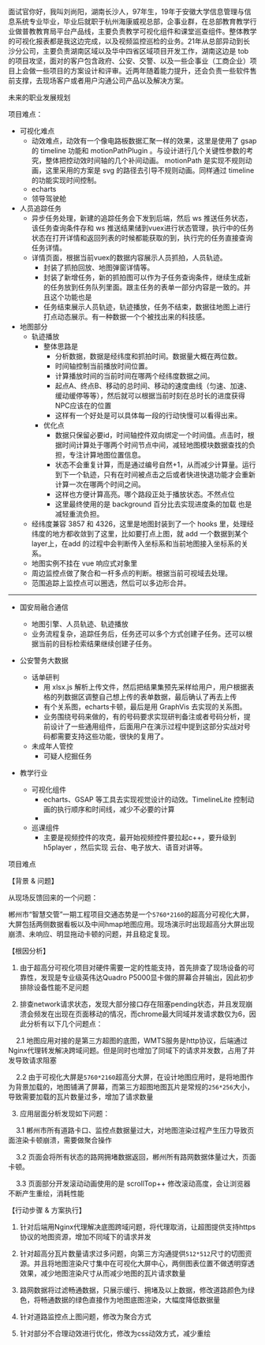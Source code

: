 
面试官你好，我叫刘尚阳，湖南长沙人，97年生，19年于安徽大学信息管理与信息系统专业毕业，毕业后就职于杭州海康威视总部，企事业群，在总部教育教学行业做普教教育局平台产品线，主要负责教学可视化组件和课堂巡查组件。整体教学的可视化报表都是我这边完成，以及视频监控巡检的业务。21年从总部异动到长沙分公司，主要负责湖南区域以及华中四省区域项目开发工作，湖南这边是 tob 的项目攻坚，面对的客户包含政府、公安、交警、以及一些企事业（工商企业）项目上会做一些项目的方案设计和评审。近两年随着能力提升，还会负责一些软件售前支撑，去现场客户或者用户沟通公司产品以及解决方案。

未来的职业发展规划


项目难点：

- 可视化难点
	- 动效难点，动效有一个像电路板数据汇聚一样的效果，这里是使用了 gsap 的 timeline 功能和 motionPathPlugin 。与设计进行几个关键性参数的考究，整体把控动效时间轴的几个补间动画。 motionPath 是实现不规则动画，这里采用的方案是 svg 的路径去引导不规则动画。同样通过 timeline 的功能实现时间控制。
	- echarts
	- 领导驾驶舱
- 人员追踪任务
	- 异步任务处理，新建的追踪任务会下发到后端，然后 ws 推送任务状态，该任务查询条件存和 ws 推送结果储到vuex进行状态管理，执行中的任务状态在打开详情和返回列表的时候都能获取的到，执行完的任务直接查询任务详情。
	- 详情页面，根据当前vuex的数据内容展示人员抓拍，人员轨迹。
		- 封装了抓拍回放、地图弹窗详情等。
		- 封装了新增任务，新的抓拍图可以作为子任务查询条件，继续生成新的任务放到任务队列里面。跟主任务的表单一部分内容是一致的。并且这个功能也是
		- 任务结束展示人员轨迹，轨迹播放，任务不结束，数据往地图上进行打点动态展示。有一种数据一个个被找出来的科技感。
- 地图部分
	- 轨迹播放
		- 整体思路是
			- 分析数据，数据是经纬度和抓拍时间。数据量大概在两位数。
			- 时间轴控制当前播放时间位置。
			- 计算播放时间的当前时间在哪两个经纬度数据之间。
			- 起点A、终点B、移动的总时间、移动的速度曲线（匀速、加速、缓动缓停等等），然后就可以根据当前时刻在总时长的进度获得NPC应该在的位置
			- 这样有一个好处是可以具体每一段的行动快慢可以看得出来。
		- 优化点
			- 数据只保留必要id，时间轴控件双向绑定一个时间值。点击时，根据时间计算处于哪两个时间节点中间，减轻地图模块数据查找的负担，专注计算地图位置信息。
			- 状态不会重复计算，而是通过编号自然+1，从而减少计算量。运行到下一个轨迹，只有在时间被点击之后或者快进快退功能才会重新计算一次在哪两个时间之间。
			- 这样也方便计算高亮。哪个路段正处于播放状态。不然点位
			- 这里最终使用的是 background 百分比去实现进度条的加载 也是减轻重流负担。
	- 经纬度兼容 3857 和 4326，这里是地图封装到了一个 hooks 里，处理经纬度的地方都收敛到了这里，比如要打点上图，就 add 一个数据到某个layer上，在add 的过程中会判断传入坐标系和当前地图接入坐标系的关系。
	- 地图实例不挂在 vue 响应式对象里
	- 周边监控点做了聚合和一杆多点的判断。根据当前可视域去处理。
	- 范围追踪上监控点可以圈选，然后可以多边形合并。

******


- 国安局融合通信
	- 地图引擎、人员轨迹、轨迹播放
	- 业务流程复杂，追踪任务后，任务还可以多个方式创建子任务。还可以根据当前的目标检索结果继续创建子任务。

- 公安警务大数据
	- 话单研判
		- 用 xlsx.js 解析上传文件，然后把结果集预先采样给用户，用户根据表格的列数据区调整自己想上传的表单数据，最后确认了再去上传
		- 有个关系图，echarts卡顿，最后是用 GraphVis 去实现的关系图。
		- 业务围绕号码来做的，有的号码要求实现研判备注或者号码分析，提前设计了一些通用组件，后面用户在演示过程中提到这部分实战对号码都需要支持这些功能，很快的复用了。
	- 未成年人管控
		- 可疑人挖掘任务

- 教学行业
	- 可视化组件
		- echarts、GSAP 等工具去实现视觉设计的动效。TimelineLite 控制动画的执行顺序和时间线，减少不必要的计算
		- 
	- 巡课组件
		- 主要是视频控件的攻克，最开始视频控件要拉起c++，要升级到h5player ，然后实现 云台、电子放大、语音对讲等。

项目难点


【背景 & 问题】

从现场反馈回来的一个问题：

郴州市“智慧交管”一期工程项目交通态势是一个`5760*2160`的超高分可视化大屏，大屏包括两侧数据看板以及中间hmap地图应用。现场演示时出现超高分大屏出现崩溃、未响应、明显拖动卡顿的问题，并且稳定复现。

【根因分析】

1. 由于超高分可视化项目对硬件需要一定的性能支持，首先排查了现场设备的可靠性，发现是专业级英伟达Quadro P5000显卡做的屏幕合并输出，因此初步排除设备性能不足问题

2. 排查network请求状态，发现大部分接口存在阻塞pending状态，并且发现崩溃会频发在出现在页面移动的情况，而chrome最大同域并发请求数仅为6，因此分析有以下几个问题点：

    2.1 地图应用对接的是第三方超图的底图，WMTS服务是http协议，后端通过Nginx代理转发解决跨域问题。但是同时也增加了同域下的请求并发数，占用了并发导致请求阻塞

    2.2 由于可视化大屏是`5760*2160`超高分大屏，在设计地图应用时，是将地图作为背景加载的，地图铺满了屏幕，而第三方超图地图瓦片是常规的`256*256`大小，导致需要加载的瓦片数量过多，增加了请求数量

3. 应用层面分析发现如下问题：

    3.1 郴州市所有道路卡口、监控点数据量过大，对地图渲染过程产生压力导致页面渲染卡顿崩溃，需要做聚合操作

    3.2 页面会将所有状态的路网拥堵数据返回，郴州所有路网数据体量过大，页面卡顿。

    3.3 页面部分开发滚动动画使用的是 scrollTop++ 修改滚动高度，会让浏览器不断产生重绘，消耗性能

【行动步骤 & 方案执行】

1. 针对后端用Nginx代理解决底图跨域问题，将代理取消，让超图提供支持https协议的地图资源，增加不同域下的请求并发

2. 针对超高分瓦片数量请求过多问题，向第三方沟通提供`512*512`尺寸的切图资源。并且将地图渲染尺寸集中在可视化大屏中心，两侧图表位置不做透明穿透效果，减少地图渲染尺寸从而减少地图的瓦片请求数量

3. 路网数据将过滤畅通数据，只展示缓行、拥堵及以上数据，修改道路颜色为绿色，将畅通数据的绿色直接作为地图底图渲染，大幅度降低数据量

4. 针对道路监控点上图问题，修改为聚合方式

5. 针对部分不合理动效进行优化，修改为css动效方式，减少重绘